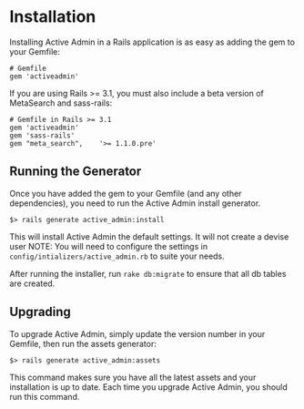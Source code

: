 # Installation

Installing Active Admin in a Rails application is as easy as adding the gem to
your Gemfile:

    # Gemfile
    gem 'activeadmin'

If you are using Rails >= 3.1, you must also include a beta version of
MetaSearch and sass-rails:

    # Gemfile in Rails >= 3.1
    gem 'activeadmin'
    gem 'sass-rails'
    gem "meta_search",    '>= 1.1.0.pre'

## Running the Generator

Once you have added the gem to your Gemfile (and any other dependencies), you
need to run the Active Admin install generator.

    $> rails generate active_admin:install

This will install Active Admin the default settings. It will not create a devise user
NOTE: You will need to configure the
settings in `config/intializers/active_admin.rb` to suite your needs.

After running the installer, run `rake db:migrate` to ensure that all db tables
are created.

## Upgrading

To upgrade Active Admin, simply update the version number in your Gemfile, then
run the assets generator:

    $> rails generate active_admin:assets

This command makes sure you have all the latest assets and your installation is
up to date. Each time you upgrade Active Admin, you should run this command.
